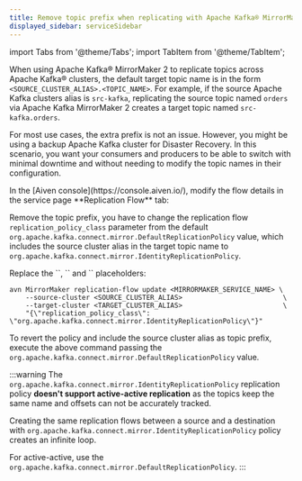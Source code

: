 ```yaml
---
title: Remove topic prefix when replicating with Apache Kafka® MirrorMaker 2
displayed_sidebar: serviceSidebar
---
```


import Tabs from '@theme/Tabs';
import TabItem from '@theme/TabItem';

When using Apache Kafka® MirrorMaker 2 to replicate topics across Apache Kafka® clusters, the default target topic name is in the form
`<SOURCE_CLUSTER_ALIAS>.<TOPIC_NAME>`.
For example, if the source Apache Kafka
clusters alias is `src-kafka`, replicating the source topic named
`orders` via Apache Kafka MirrorMaker 2 creates a target topic named
`src-kafka.orders`.

For most use cases, the extra prefix is not an issue. However, you might
be using a backup Apache Kafka cluster for Disaster Recovery. In this
scenario, you want your consumers and producers to be able to switch
with minimal downtime and without needing to modify the topic names in
their configuration.

<Tabs groupId="group1">
<TabItem value="console" label="Console" default>
In the [Aiven console](https://console.aiven.io/), modify the flow details in the
service page **Replication Flow** tab:

Remove the topic prefix, you have to change the
replication flow `replication_policy_class` parameter from the default
`org.apache.kafka.connect.mirror.DefaultReplicationPolicy` value, which
includes the source cluster alias in the target topic name to
`org.apache.kafka.connect.mirror.IdentityReplicationPolicy`.

</TabItem>
<TabItem value="api" label="API">
Replace the
`<MIRRORMAKER_SERVICE_NAME>`, `<SOURCE_CLUSTER_ALIAS>` and
`<TARGET_CLUSTER_ALIAS>` placeholders:

```
avn MirrorMaker replication-flow update <MIRRORMAKER_SERVICE_NAME> \
    --source-cluster <SOURCE_CLUSTER_ALIAS>                         \
    --target-cluster <TARGET_CLUSTER_ALIAS>                         \
    "{\"replication_policy_class\": \"org.apache.kafka.connect.mirror.IdentityReplicationPolicy\"}"
```

To revert the policy and include the source cluster
alias as topic prefix, execute the above command passing the
`org.apache.kafka.connect.mirror.DefaultReplicationPolicy` value.

:::warning
The `org.apache.kafka.connect.mirror.IdentityReplicationPolicy`
replication policy **doesn't support active-active replication** as the
topics keep the same name and offsets can not be accurately tracked.

Creating the same replication flows between a source and a destination
with `org.apache.kafka.connect.mirror.IdentityReplicationPolicy` policy
creates an infinite loop.

For active-active, use the
`org.apache.kafka.connect.mirror.DefaultReplicationPolicy`.
:::

</TabItem>
</Tabs>
